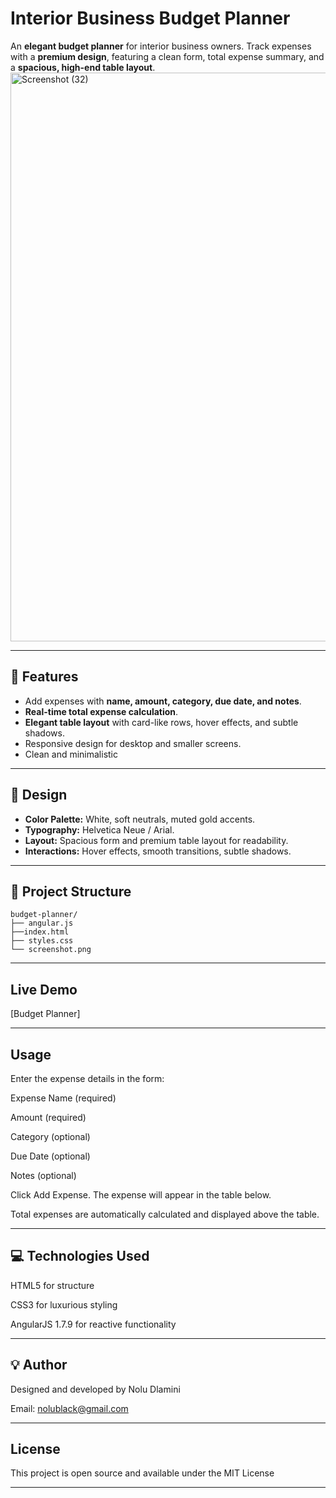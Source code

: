 # Interior Business Budget Planner 
An **elegant budget planner** for interior business owners. Track expenses with a **premium design**, featuring a clean form, total expense summary, and a **spacious, high-end table layout**.
<img width="1442" height="910" alt="Screenshot (32)" src="https://github.com/user-attachments/assets/da21ea3a-f6ef-4f25-9cce-a15311173851" />

---

## 💎 Features
- Add expenses with **name, amount, category, due date, and notes**.
- **Real-time total expense calculation**.
- **Elegant table layout** with card-like rows, hover effects, and subtle shadows.
- Responsive design for desktop and smaller screens.
- Clean and minimalistic 
---

## 🎨 Design
- **Color Palette:** White, soft neutrals, muted gold accents.
- **Typography:** Helvetica Neue / Arial.
- **Layout:** Spacious form and premium table layout for readability.
- **Interactions:** Hover effects, smooth transitions, subtle shadows.

---

## 📂 Project Structure
```Plaintext
budget-planner/
├── angular.js
├──index.html
├── styles.css
└── screenshot.png
```
---

## Live Demo

[Budget Planner] 

---

## Usage

Enter the expense details in the form:

Expense Name (required)

Amount (required)

Category (optional)

Due Date (optional)

Notes (optional)

Click Add Expense. The expense will appear in the table below.

Total expenses are automatically calculated and displayed above the table.

---

## 💻 Technologies Used

HTML5 for structure

CSS3 for luxurious styling

AngularJS 1.7.9 for reactive functionality

---
## 💡 Author

Designed and developed by Nolu Dlamini

Email: nolublack@gmail.com

---
## License

This project is open source and available under the MIT License

---
